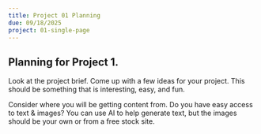 ```yaml
---
title: Project 01 Planning
due: 09/18/2025
project: 01-single-page
---
```


## Planning for Project 1.

Look at the project brief. Come up with a few ideas for your project. This should be something that is interesting, easy, and fun.

Consider where you will be getting content from. Do you have easy access to text & images? You can use AI to help generate text, but the images should be your own or from a free stock site.
